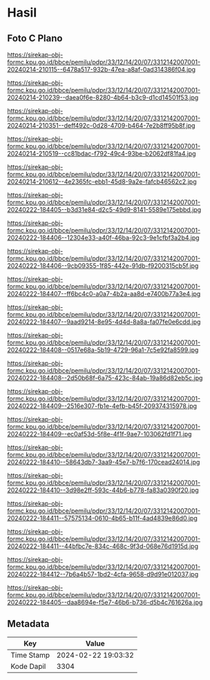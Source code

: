 # Hasil

## Foto C Plano

https://sirekap-obj-formc.kpu.go.id/bbce/pemilu/pdpr/33/12/14/20/07/3312142007001-20240214-210115--6478a517-932b-47ea-a8af-0ad314386f04.jpg

https://sirekap-obj-formc.kpu.go.id/bbce/pemilu/pdpr/33/12/14/20/07/3312142007001-20240214-210239--daea0f6e-8280-4b64-b3c9-d1cd14501f53.jpg

https://sirekap-obj-formc.kpu.go.id/bbce/pemilu/pdpr/33/12/14/20/07/3312142007001-20240214-210351--deff492c-0d28-4709-b464-7e2b8ff95b8f.jpg

https://sirekap-obj-formc.kpu.go.id/bbce/pemilu/pdpr/33/12/14/20/07/3312142007001-20240214-210519--cc81bdac-f792-49c4-93be-b2062df81fa4.jpg

https://sirekap-obj-formc.kpu.go.id/bbce/pemilu/pdpr/33/12/14/20/07/3312142007001-20240214-210612--4e2365fc-ebb1-45d8-9a2e-fafcb46562c2.jpg

https://sirekap-obj-formc.kpu.go.id/bbce/pemilu/pdpr/33/12/14/20/07/3312142007001-20240222-184405--b3d31e84-d2c5-49d9-8141-5589e175ebbd.jpg

https://sirekap-obj-formc.kpu.go.id/bbce/pemilu/pdpr/33/12/14/20/07/3312142007001-20240222-184406--12304e33-a40f-46ba-92c3-9e1cfbf3a2b4.jpg

https://sirekap-obj-formc.kpu.go.id/bbce/pemilu/pdpr/33/12/14/20/07/3312142007001-20240222-184406--9cb09355-1f85-442e-91db-f9200315cb5f.jpg

https://sirekap-obj-formc.kpu.go.id/bbce/pemilu/pdpr/33/12/14/20/07/3312142007001-20240222-184407--ff6bc4c0-a0a7-4b2a-aa8d-e7400b77a3e4.jpg

https://sirekap-obj-formc.kpu.go.id/bbce/pemilu/pdpr/33/12/14/20/07/3312142007001-20240222-184407--9aad9214-8e95-4d4d-8a8a-fa07fe0e6cdd.jpg

https://sirekap-obj-formc.kpu.go.id/bbce/pemilu/pdpr/33/12/14/20/07/3312142007001-20240222-184408--0517e68a-5b19-4729-96a1-7c5e92fa8599.jpg

https://sirekap-obj-formc.kpu.go.id/bbce/pemilu/pdpr/33/12/14/20/07/3312142007001-20240222-184408--2d50b68f-6a75-423c-84ab-19a86d82eb5c.jpg

https://sirekap-obj-formc.kpu.go.id/bbce/pemilu/pdpr/33/12/14/20/07/3312142007001-20240222-184409--2516e307-fb1e-4efb-b45f-209374315978.jpg

https://sirekap-obj-formc.kpu.go.id/bbce/pemilu/pdpr/33/12/14/20/07/3312142007001-20240222-184409--ec0af53d-5f8e-4f1f-9ae7-103062fd1f71.jpg

https://sirekap-obj-formc.kpu.go.id/bbce/pemilu/pdpr/33/12/14/20/07/3312142007001-20240222-184410--58643db7-3aa9-45e7-b7f6-170cead24014.jpg

https://sirekap-obj-formc.kpu.go.id/bbce/pemilu/pdpr/33/12/14/20/07/3312142007001-20240222-184410--3d98e2ff-593c-44b6-b778-fa83a0390f20.jpg

https://sirekap-obj-formc.kpu.go.id/bbce/pemilu/pdpr/33/12/14/20/07/3312142007001-20240222-184411--57575134-0610-4b65-b11f-4ad4839e86d0.jpg

https://sirekap-obj-formc.kpu.go.id/bbce/pemilu/pdpr/33/12/14/20/07/3312142007001-20240222-184411--44bfbc7e-834c-468c-9f3d-068e76d1915d.jpg

https://sirekap-obj-formc.kpu.go.id/bbce/pemilu/pdpr/33/12/14/20/07/3312142007001-20240222-184412--7b6a4b57-1bd2-4cfa-9658-d9d91e012037.jpg

https://sirekap-obj-formc.kpu.go.id/bbce/pemilu/pdpr/33/12/14/20/07/3312142007001-20240222-184405--daa8694e-f5e7-46b6-b736-d5b4c761626a.jpg


## Metadata

| Key        | Value               |
| ---------- | ------------------- |
| Time Stamp | 2024-02-22 19:03:32 |
| Kode Dapil | 3304                |



